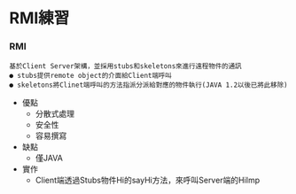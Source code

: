 # RMI練習
### RMI 
    基於Client Server架構，並採用stubs和skeletons來進行遠程物件的通訊
    ● stubs提供remote object的介面給Client端呼叫
    ● skeletons將Clinet端呼叫的方法指派分派給對應的物件執行(JAVA 1.2以後已將此移除)
- 優點
    - 分散式處理
    - 安全性
    - 容易撰寫
- 缺點
    - 僅JAVA
- 實作
    - Client端透過Stubs物件Hi的sayHi方法，來呼叫Server端的HiImp
